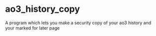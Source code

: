 # ao3_history_copy
A program which lets you make a security copy of your ao3 history and your marked for later page
